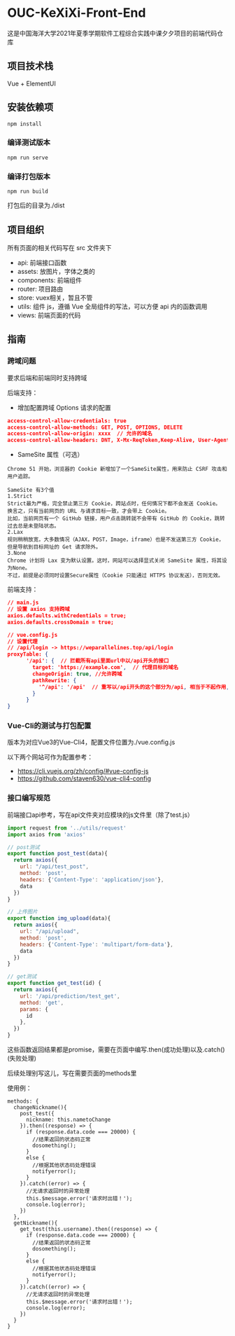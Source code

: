 # OUC-KeXiXi-Front-End

这是中国海洋大学2021年夏季学期软件工程综合实践中课夕夕项目的前端代码仓库

## 项目技术栈

Vue + ElementUI

## 安装依赖项
```
npm install
```

### 编译测试版本
```
npm run serve
```

### 编译打包版本
```
npm run build
```
打包后的目录为./dist

## 项目组织

所有页面的相关代码写在 src 文件夹下

- api: 前端接口函数
- assets: 放图片，字体之类的
- components: 前端组件
- router: 项目路由
- store: vuex相关，暂且不管
- utils: 组件 js，遵循 Vue 全局组件的写法，可以方便 api 内的函数调用
- views: 前端页面的代码

## 指南

### 跨域问题

要求后端和前端同时支持跨域

后端支持：
- 增加配置跨域 Options 请求的配置
```json
access-control-allow-credentials: true
access-control-allow-methods: GET, POST, OPTIONS, DELETE
access-control-allow-origin: xxxx  // 允许的域名
access-control-allow-headers: DNT, X-Mx-ReqToken,Keep-Alive, User-Agent,X-Requested-With // 允许的 header 类型
```


- SameSite 属性（可选）
```
Chrome 51 开始，浏览器的 Cookie 新增加了一个SameSite属性，用来防止 CSRF 攻击和用户追踪。

SameSite 有3个值
1.Strict
Strict最为严格，完全禁止第三方 Cookie，跨站点时，任何情况下都不会发送 Cookie。
换言之，只有当前网页的 URL 与请求目标一致，才会带上 Cookie。
比如，当前网页有一个 GitHub 链接，用户点击跳转就不会带有 GitHub 的 Cookie，跳转过去总是未登陆状态。
2.Lax
规则稍稍放宽，大多数情况（AJAX，POST，Image，iframe）也是不发送第三方 Cookie，但是导航到目标网址的 Get 请求除外。
3.None
Chrome 计划将 Lax 变为默认设置。这时，网站可以选择显式关闭 SameSite 属性，将其设为None。
不过，前提是必须同时设置Secure属性（Cookie 只能通过 HTTPS 协议发送），否则无效。

```
前端支持：

```json
// main.js
// 设置 axios 支持跨域
axios.defaults.withCredentials = true;
axios.defaults.crossDomain = true;

// vue.config.js
// 设置代理
// /api/login -> https://weparallelines.top/api/login
proxyTable: {
      '/api': {  // 拦截所有api里面url中以/api开头的接口
        target: 'https://example.com',  // 代理目标的域名
        changeOrigin: true, //允许跨域
        pathRewrite: {
          '^/api': '/api'  // 重写以/api开头的这个部分为/api, 相当于不起作用, 但需要用的时候就在这里改
        }
      }
}
```

### Vue-Cli的测试与打包配置
版本为对应Vue3的Vue-Cli4，配置文件位置为./vue.config.js

以下两个网站可作为配置参考：
- https://cli.vuejs.org/zh/config/#vue-config-js
- https://github.com/staven630/vue-cli4-config

### 接口编写规范

前端接口api参考，写在api文件夹对应模块的js文件里（除了test.js）
```js
import request from '../utils/request'
import axios from 'axios'

// post测试
export function post_test(data){
  return axios({
    url: "/api/test_post",
    method: 'post',
    headers: {'Content-Type': 'application/json'},
    data
  })
}

// 上传图片
export function img_upload(data){
  return axios({
    url: "/api/upload",
    method: 'post',
    headers: {'Content-Type': 'multipart/form-data'},
    data
  })
}

// get测试
export function get_test(id) {
  return axios({
    url: '/api/prediction/test_get',
    method: 'get',
    params: {
      id
    },
  })
}
```

这些函数返回结果都是promise，需要在页面中编写.then(成功处理)以及.catch()(失败处理)

后续处理别写这儿，写在需要页面的methods里

使用例：
```vue
methods: {
  changeNickname(){
    post_test({
      nickname: this.nametoChange
    }).then((response) => {
      if (response.data.code === 20000) {
        //结果返回的状态码正常
        dosomething();
      }
      else {
        //根据其他状态码处理错误
        notifyerror();
      }
    }).catch((error) => {
      //无请求返回时的异常处理
      this.$message.error('请求时出错！');
      console.log(error);
    })
  },
  getNickname(){
    get_test(this.username).then((response) => {
      if (response.data.code === 20000) {
        //结果返回的状态码正常
        dosomething();
      }
      else {
        //根据其他状态码处理错误
        notifyerror();
      }
    }).catch((error) => {
      //无请求返回时的异常处理
      this.$message.error('请求时出错！');
      console.log(error);
    })
  }
}
```